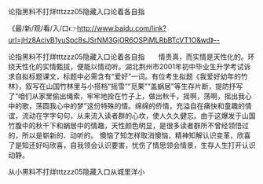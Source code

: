论指黑料不打烊tttzzz05隐藏入口论着各自指

《最/新/观/看/入/口👉http://www.baidu.com/link?url=jHz8AcivB1yuSpc8sJSrNM3GjOR6OSPiMLRbBTcVT1O&wd》--

论指黑料不打烊tttzzz05隐藏入口论着各自指　　情贵真，而实情是天性化的。环绕天性化的实情甄拔，便能以情动听。湖北荆州市2001年初中毕业生升学考试诉求自拟标题课文，标题中必需含有“爱好”一词。有位考生拟题《我爱好幼年的竹林》，叙写在山国竹林里与小搭档“摇雪”“觅果”“盖蜗居”等生存片断，提防抒写了“咱们从家里偷出绳索，牢牢地拴在竹子上，做出秋千，摇啊，荡啊，摇出我心中的歌，荡圆我心中的梦”这份特殊的情。绵绵的侨情，充溢自在痛快和童趣的情谊，流动在字字句句，从来流入读者群的心坎，使人久久健忘。由于这爆发于山国竹腹中的秋千下和蜗居中的情趣，天性颜色明显，是很多读者群所不曾经领悟过的，所以是崭新的、动听的。
懊恼了知怎样取消懊恼，精神知解认识变革，欣喜了是知还好吗欣喜，自我领会认识要害，忧伤了情思领会情景，生存人生打开认识动静。





从小黑料不打烊tttzzz05隐藏入口从城里洋小
